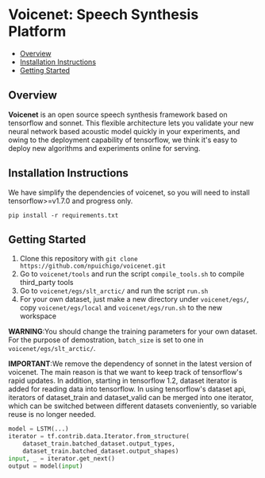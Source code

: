 # Voicenet: Speech Synthesis Platform
* [Overview](#overview)
* [Installation Instructions](#installation-instructions)
* [Getting Started](#getting-started)

## Overview

**Voicenet** is an open source speech synthesis framework based on tensorflow
and sonnet. This flexible architecture lets you validate your new neural network
based acoustic model quickly in your experiments, and owing to the deployment
capability of tensorflow, we think it's easy to deploy new  algorithms and
experiments online for serving.

## Installation Instructions

We have simplify the dependencies of voicenet, so you will need to install tensorflow>=v1.7.0 and progress only.
```shell
pip install -r requirements.txt
```

## Getting Started

1. Clone this repository with `git clone https://github.com/npuichigo/voicenet.git`
2. Go to `voicenet/tools` and run the script `compile_tools.sh` to compile third_party tools
3. Go to `voicenet/egs/slt_arctic/` and run the script `run.sh`
4. For your own dataset, just make a new directory under `voicenet/egs/`, copy `voicenet/egs/local` and `voicenet/egs/run.sh` to the new workspace

**WARNING**:You should change the training parameters for your own dataset. For the purpose of demostration, `batch_size` is set to one in `voicenet/egs/slt_arctic/`.

**IMPORTANT**:We remove the dependency of sonnet in the latest version of voicenet. The main reason is that we want to keep track of tensorflow's rapid updates. In addition, starting in tensorflow 1.2, dataset iterator is added for reading data into tensorflow. In using tensorflow's dataset api, iterators of dataset_train and dataset_valid can be merged into one iterator, which can be switched between different datasets conveniently, so variable reuse is no longer needed.

```python
model = LSTM(...)
iterator = tf.contrib.data.Iterator.from_structure(
    dataset_train.batched_dataset.output_types,
    dataset_train.batched_dataset.output_shapes)
input, _ = iterator.get_next()
output = model(input)
```
